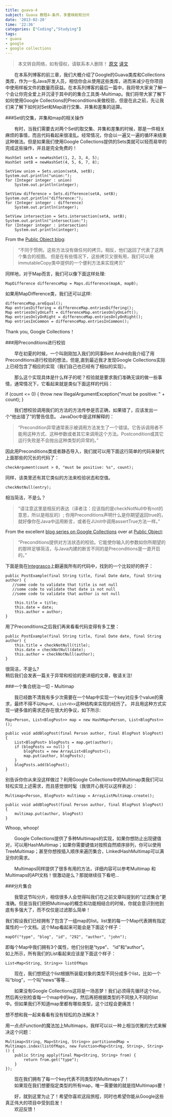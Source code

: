 ```yaml
---
title: guava-4
subject: Guava 教程4-条件，多重映射和分片
date: '2013-02-20'
time: '22:36'
categories: ["Coding","Studying"]
tags:
- guava
- google
- google collections
---
```

>本文转自网络，如有侵权，请联系本人删除！
>[原文](http://codemunchies.com/2009/11/preconditions-multimaps-and-partitioning-with-google-collections-part-4/)
>[译文](http://www.oschina.net/translate/preconditions-multimaps-and-partitioning-with-google-collections-part-4)  

　　在本系列博客的前三章，我们大概介绍了Google的Guava类库和Collections类库，作为一名Java开发人员，相信你会从使用这些类库，进而来减少在你项目中使用样板文件的数量而获益。在本系列博客的最后一篇中，我将带大家来了解一个会让你完全爱上并沉浸于其中的的集合工具类-Multimap。我们将带大家了解下如何使用Google Collections的Preconditions来做校验，但是在此之前，先让我们来了解下如何对Set和Map进行交集、并集和差集的运算。  

###Set的交集，并集和map的相关操作

　　有时，当我们需要去对两个Set的取交集、并集和差集的时候，那是一件相关麻烦的事情，而且代码看起来很凌乱。经常情况，你会以一遍又一遍的循环来结束这种做法。但是如果我们使用Google Collections提供的Sets类就可以轻而易举的完成这些操作，并且是完全免费的！  

    HashSet setA = newHashSet(1, 2, 3, 4, 5);
    HashSet setB = newHashSet(4, 5, 6, 7, 8);

    SetView union = Sets.union(setA, setB);
    System.out.println("union:");
    for (Integer integer : union)
        System.out.println(integer);        

    SetView difference = Sets.difference(setA, setB);
    System.out.println("difference:");
    for (Integer integer : difference)
        System.out.println(integer);       

    SetView intersection = Sets.intersection(setA, setB);
    System.out.println("intersection:");
    for (Integer integer : intersection)
        System.out.println(integer);

From the [Public Object blog](http://publicobject.com/2008/08/coding-in-small-with-google-collections.html):

>“不同于惯例，这些方法没有做任何的拷贝。相反，他们返回了代表了这两个集合的视图。 但是在有些情况下，这些拷贝又很有用，我们可以用immutableCopy类中提供的一个便利方法来实现拷贝”

同样地，对于Map而言，我们可以像下面这样处理:

    MapDifference differenceMap = Maps.difference(mapA, mapB);

如果用MapDifference类，我们还可以这样:

    differenceMap.areEqual();
    Map entriesDiffering = differenceMap.entriesDiffering();
    Map entriesOnlyOnLeft = differenceMap.entriesOnlyOnLeft();
    Map entriesOnlyOnRight = differenceMap.entriesOnlyOnRight();
    Map entriesInCommon = differenceMap.entriesInCommon();

Thank you, Google Collections！

###用Preconditions进行校验

　　早在初夏的时候，一个叫刚刚加入我们的同事Bent André向我介绍了用Preconditions进行校验的想法，但是,直到最近我才发现Google Collections实际上已经包含了相应的实现（我们自己也已经有了相似的实现）。  

　　那么这个实现具体是什么样子的呢？校验就是要求我们准确无误的做一些事情，通常情况下，它看起来就是类似下面这样的代码：  

if (count <= 0) {
    throw new IllegalArgumentException("must be positive: " + count);
}

　　我们想校验调用我们的方法的方法传参是否正确，如果错了，应该发出一个“他出错了”的警告信息。
JavaDoc中是这样解释的：

>“Precondition异常通常表示被调用方法发生了一个错误。它告诉调用者不能用这种方式、这种参数或者其它来调用这个方法。Postcondition或其它运行失败是不会抛出这种类型的异常的。”

因此用Preconditions类或者静态导入，我们就可以用下面这行简单的代码来替代上面那些的冗长的代码了：

    checkArgument(count > 0, "must be positive: %s", count);

同样，该类里还有其它类似的方法来检验状态和空值。

    checkNotNull(entry);

相当简洁，不是么？

>“请注意这里是相反的表达（译者注：应该指的是checkNotNull中有not的意思，所以是相反的）; 你用Preconditions声明什么是你期望返回true的，就好像你在Java中运用断言，或者在JUnit中调用assertTrue方法一样。”

From the excellent [blog series on Google Collections](http://publicobject.com/2007/09/coding-in-small-with-google-collections_08.html) over at [Public Object](http://publicobject.com/):

>“Preconditions提供对方法状态的校验。它能使你输入的参数如你所期望的的那样足够简洁，与Java内建的断言不同的是Preconditions是一直开启的。”

下面是我在[Integrasco](http://www.integrasco.com/)上翻遍我所有的代码中，找到的一个比较好的例子：

    public PostExample(final String title, final Date date, final String author) {
       //some code to validate that title is not null
       //some code to validate that date is not null
       //some code to validate that author is not null

        this.title = title;
        this.date = date;
        this.author = author;
    }

用了Preconditions之后我们再来看看代码变得有多工整：

    public PostExample(final String title, final Date date, final String author) {
        this.title = checkNotNull(title);
        this.date = checkNotNull(date);
        this.author = checkNotNull(author);
    }

很简洁，不是么?  
稍后我们会发表一篇关于异常和校验的更详细的文章，敬请关注!  

###一个集合统治一切 – Multimap

　　我已经数不清我有多少次需要在一个Map中实现一个key对应多个value的需求，最终不得不以`Map<K, List<V>>`这种结构来实现的经历了。
并且用这种方式实现一键多值的需求还存在很大的争议，如下所示:

    Map<Person, List<BlogPost>> map = new HashMap<Person, List<BlogPost>>();

    public void addBlogPost(final Person author, final BlogPost blogPost) {
        List<BlogPost> blogPosts = map.get(author);
        if (blogPosts == null) {
            blogPosts = new ArrayList<BlogPost>();
            map.put(author, blogPosts);
        }
        blogPosts.add(blogPost);
    }

别告诉你你从来没这样做过？利用Google Collections中的Multimap类我们可以轻松实现上述需求，而且感觉很时髦（我很开心我可以这样表达）：

    Multimap<Person, BlogPost> multimap = ArrayListMultimap.create();

    public void addBlogPost(final Person author, final BlogPost blogPost) {
        multimap.put(author, blogPost)
    }

Whoop, whoop!  

　　Google Collections提供了多种Multimaps的实现，如果你想防止出现键值对，可以用HashMultimap；如果你需要键值对按照自然顺序排列，你可以使用TreeMultimap；甚至你想按插入顺序来遍历集合，LinkedHashMultimap可以满足你的需求。  

　　Multimaps同样提供了很多有用的方法，详细内容可以参考Multimap 和 Multimaps的API文档！很激动是么？那就继续往下看吧...

###分片集合

　　我管这节叫分片，相信很多人会觉得叫我们在之前文章叫提到的“过滤集合”更准确。但是当我们把把Multimap的概念和功能相结合的时候，你就会意识到他到底有多强大了，而不仅仅是过滤那么简单！  

我们假设我们已经拥有了包含了一组map的list。list里的每一个Map代表拥有指定属性的一个文档。这个Map看起来可能会是下面这个样子：

    mapOf("type", "blog", "id", "292", "author", "john");

即每个Map中我们拥有3个属性，他们分别是“type”、 “id”和“author”。  
如上所示，所有我们的List看起来应该是下面这个样子：

    List<Map<String, String>> listOfMaps

　　现在，我们想把这个list根据所装载对象的类型不同分成多个list，比如一个叫“blog”，一个叫“news”等等...  

　　如果没有Google Collections这将是一场恶梦！我们必须得先循环这个list，然后再分别检查每一个map中的key，然后再把根据类型的不同放入不同的list中。但如果我们不知道map里都有哪些类型，这个过程会更痛苦！  

想不想和我一起来看看有没有轻松的办法解决？

用一点点Function的魔法加上Multimaps，我样可以以一种上相当优雅的方式来解决这个问题：

    Multimap<String, Map<String, String>> partitionedMap = Multimaps.index(listOfMaps, new Function<Map<String, String>, String>() {
        public String apply(final Map<String, String> from) {
            return from.get("type");
        }
    });

　　现在我们拥有了每一个key代表不同类型的Multimaps了！  
　　如果现在我们想要指定类型的所有map，唯一需要做的就是找Multimaps要！

　　好，就到这里为止了！希望你喜欢这段旅程，同时也希望你能从Google这些真正伟大的项目中受到启发！  
　　欢迎反馈！  